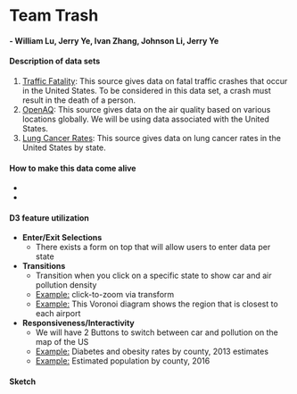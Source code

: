 # Team Trash
#### - William Lu, Jerry Ye, Ivan Zhang, Johnson Li, Jerry Ye

#### Description of data sets
1. [Traffic Fatality](https://www.kaggle.com/usdot/nhtsa-traffic-fatalities): This source gives data on fatal traffic crashes that occur in the United States. To be considered in this data set, a crash must result in the death of a person. 
2. [OpenAQ](https://www.kaggle.com/open-aq/openaq): This source gives data on the air quality based on various locations globally. We will be using data associated with the United States. 
3. [Lung Cancer Rates](https://gis.cdc.gov/Cancer/USCS/DataViz.html): This source gives data on lung cancer rates in the United States by state. 

#### How to make this data come alive
- 
- 
#### D3 feature utilization
- **Enter/Exit Selections**
  - There exists a form on top that will allow users to enter data per state
- **Transitions**
  - Transition when you click on a specific state to show car and air pollution density
  - [Example:](https://bl.ocks.org/mbostock/2206590) click-to-zoom via transform
  - [Example:](https://observablehq.com/@mbostock/u-s-airports-voronoi) This Voronoi diagram shows the region that is closest to each airport
- **Responsiveness/Interactivity**
  - We will have 2 Buttons to switch between car and pollution on the map of the US
  - [Example:](https://observablehq.com/@d3/bivariate-choropleth) Diabetes and obesity rates by county, 2013 estimates
  - [Example:](https://observablehq.com/@d3/bubble-map) Estimated population by county, 2016
#### Sketch
